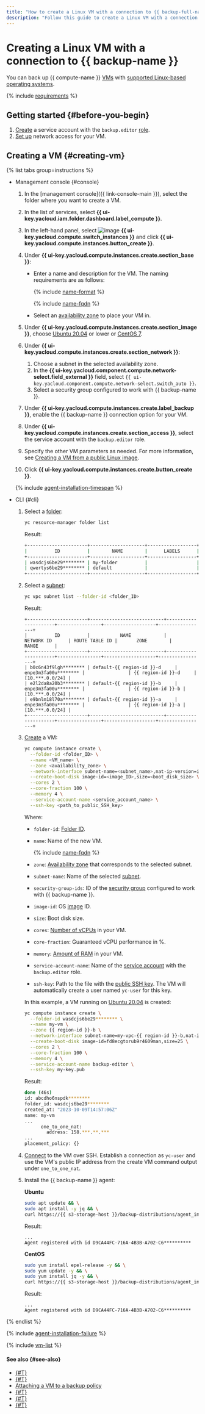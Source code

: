 ```yaml
---
title: "How to create a Linux VM with a connection to {{ backup-full-name }}"
description: "Follow this guide to create a Linux VM with a connection to {{ backup-name }}."
---
```


# Creating a Linux VM with a connection to {{ backup-name }}

You can back up {{ compute-name }} [VMs](../../compute/concepts/vm.md) with [supported Linux-based operating systems](../concepts/vm-connection.md#linux).

{% include [requirements](../../_includes/backup/requirements.md) %}

## Getting started {#before-you-begin}

1. [Create](../../iam/operations/sa/create.md) a service account with the `backup.editor` [role](../security/index.md#backup-editor).
1. [Set up](../concepts/vm-connection.md#vm-network-access) network access for your VM.

## Creating a VM {#creating-vm}

{% list tabs group=instructions %}

- Management console {#console}

   1. In the [management console]({{ link-console-main }}), select the folder where you want to create a VM.
   1. In the list of services, select **{{ ui-key.yacloud.iam.folder.dashboard.label_compute }}**.
   1. In the left-hand panel, select ![image](../../_assets/console-icons/server.svg) **{{ ui-key.yacloud.compute.switch_instances }}** and click **{{ ui-key.yacloud.compute.instances.button_create }}**.
   1. Under **{{ ui-key.yacloud.compute.instances.create.section_base }}**:
      * Enter a name and description for the VM. The naming requirements are as follows:

        {% include [name-format](../../_includes/name-format.md) %}

        {% include [name-fqdn](../../_includes/compute/name-fqdn.md) %}

      * Select an [availability zone](../../overview/concepts/geo-scope.md) to place your VM in.

   1. Under **{{ ui-key.yacloud.compute.instances.create.section_image }}**, choose [Ubuntu 20.04](/marketplace/products/yc/ubuntu-20-04-lts) or lower or [CentOS 7](/marketplace/products/yc/centos-7).
   1. Under **{{ ui-key.yacloud.compute.instances.create.section_network }}**:
      1. Choose a subnet in the selected availability zone.
      1. In the **{{ ui-key.yacloud.component.compute.network-select.field_external }}** field, select `{{ ui-key.yacloud.component.compute.network-select.switch_auto }}`.
      1. Select a security group configured to work with {{ backup-name }}.
   1. Under **{{ ui-key.yacloud.compute.instances.create.label_backup }}**, enable the {{ backup-name }} connection option for your VM.
   1. Under **{{ ui-key.yacloud.compute.instances.create.section_access }}**, select the service account with the `backup.editor` role.
   1. Specify the other VM parameters as needed. For more information, see [Creating a VM from a public Linux image](../../compute/operations/vm-create/create-linux-vm).
   1. Click **{{ ui-key.yacloud.compute.instances.create.button_create }}**.

   {% include [agent-installation-timespan](../../_includes/backup/agent-installation-timespan.md) %}

- CLI {#cli}

   1. Select a [folder](../../resource-manager/concepts/resources-hierarchy.md#folder):

      ```bash
      yc resource-manager folder list
      ```

      Result:

      ```bash
      +----------------------+--------------------+------------------+--------+
      |          ID          |        NAME        |      LABELS      | STATUS |
      +----------------------+--------------------+------------------+--------+
      | wasdcjs6be29******** | my-folder          |                  | ACTIVE |
      | qwertys6be29******** | default            |                  | ACTIVE |
      +----------------------+--------------------+------------------+--------+
      ```

   1. Select a [subnet](../../vpc/concepts/network.md#subnet):

      ```bash
      yc vpc subnet list --folder-id <folder_ID>
      ```

      Result:

      ```text
      +----------------------+---------------------------+----------------------+----------------+-------------------+-----------------+
      |          ID          |           NAME            |      NETWORK ID      | ROUTE TABLE ID |       ZONE        |      RANGE      |
      +----------------------+---------------------------+----------------------+----------------+-------------------+-----------------+
      | b0c6n43f9lgh******** | default-{{ region-id }}-d     | enpe3m3fa00u******** |                | {{ region-id }}-d     | [10.***.0.0/24] |
      | e2l2da8a20b3******** | default-{{ region-id }}-b     | enpe3m3fa00u******** |                | {{ region-id }}-b | [10.***.0.0/24] |
      | e9bnlm18l70a******** | default-{{ region-id }}-a     | enpe3m3fa00u******** |                | {{ region-id }}-a | [10.***.0.0/24] |
      +----------------------+---------------------------+----------------------+----------------+-------------------+-----------------+
      ```

   1. [Create](../../compute/operations/vm-create/create-linux-vm.md) a VM:

      ```bash
      yc compute instance create \
        --folder-id <folder_ID> \
        --name <VM_name> \
        --zone <availability_zone> \
        --network-interface subnet-name=<subnet_name>,nat-ip-version=ipv4,security-group-ids=<security_group_ID> \
        --create-boot-disk image-id=<image_ID>,size=<boot_disk_size> \
        --cores 2 \
        --core-fraction 100 \
        --memory 4 \
        --service-account-name <service_account_name> \
        --ssh-key <path_to_public_SSH_key>
      ```

      Where:
      * `folder-id`: [Folder ID](../../resource-manager/operations/folder/get-id.md).
      * `name`: Name of the new VM.

         {% include [name-fqdn](../../_includes/compute/name-fqdn.md) %}

      * `zone`: [Availability zone](../../overview/concepts/geo-scope.md) that corresponds to the selected subnet.
      * `subnet-name`: Name of the selected [subnet](../../vpc/concepts/network.md#subnet).
      * `security-group-ids`: ID of the [security group](../../vpc/concepts/security-groups.md) configured to work with {{ backup-name }}.
      * `image-id`: OS [image](../../compute/concepts/image.md) ID.
      * `size`: Boot disk size.
      * `cores`: [Number of vCPUs](../../compute/concepts/vm.md) in your VM.
      * `core-fraction`: Guaranteed vCPU performance in %.
      * `memory`: [Amount of RAM](../../compute/concepts/vm.md) in your VM.
      * `service-account-name`: Name of the [service account](../../iam/concepts/users/service-accounts.md) with the `backup.editor` role.
      * `ssh-key`: Path to the file with the [public SSH key](../../compute/operations/vm-connect/ssh.md#creating-ssh-keys). The VM will automatically create a user named `yc-user` for this key.

      In this example, a VM running on [Ubuntu 20.04](https://cloud.yandex.ru/marketplace/products/yc/ubuntu-20-04-lts) is created:

      ```bash
      yc compute instance create \
        --folder-id wasdcjs6be29******** \
        --name my-vm \
        --zone {{ region-id }}-b \
        --network-interface subnet-name=my-vpc-{{ region-id }}-b,nat-ip-version=ipv4,security-group-ids=abcd3570sbqg******** \
        --create-boot-disk image-id=fd8ecgtorub9r4609man,size=25 \
        --cores 2 \
        --core-fraction 100 \
        --memory 4 \
        --service-account-name backup-editor \
        --ssh-key my-key.pub
      ```

      Result:

      ```bash
      done (46s)
      id: abcdho6nspdk********
      folder_id: wasdcjs6be29********
      created_at: "2023-10-09T14:57:06Z"
      name: my-vm
      ...
            one_to_one_nat:
              address: 158.***.**.***
      ...
      placement_policy: {}
      ```

   1. [Connect](../../compute/operations/vm-connect/ssh.md#vm-connect) to the VM over SSH. Establish a connection as `yc-user` and use the VM's public IP address from the create VM command output under `one_to_one_nat`.
   1. Install the {{ backup-name }} agent:

      **Ubuntu**

      ```bash
      sudo apt update && \
      sudo apt install -y jq && \
      curl https://{{ s3-storage-host }}/backup-distributions/agent_installer.sh | sudo bash
      ```

      Result:

      ```text
      ...
      Agent registered with id D9CA44FC-716A-4B3B-A702-C6**********
      ```

      **CentOS**

      ```bash
      sudo yum install epel-release -y && \
      sudo yum update -y && \
      sudo yum install jq -y && \
      curl https://{{ s3-storage-host }}/backup-distributions/agent_installer.sh | sudo bash
      ```

      Result:

      ```text
      ...
      Agent registered with id D9CA44FC-716A-4B3B-A702-C6**********
      ```

{% endlist %}

{% include [agent-installation-failure](../../_includes/backup/agent-installation-failure.md) %}

{% include [vm-list](../../_includes/backup/vm-list.md) %}

#### See also {#see-also}

* [{#T}](connect-vm-windows.md)
* [{#T}](connect-vm-linux.md)
* [Attaching a VM to a backup policy](./policy-vm/update.md#update-vm-list)
* [{#T}](./backup-vm/recover.md)
* [{#T}](./backup-vm/delete.md)
* [{#T}](./policy-vm/create.md)
